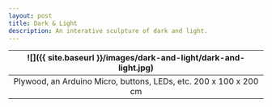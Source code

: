 ```yaml
---
layout: post
title: Dark & Light
description: An interative sculpture of dark and light.
---
```


![]({{ site.baseurl }}/images/dark-and-light/dark-and-light.jpg) |
:----------: |
Plywood, an Arduino Micro, buttons, LEDs, etc. 200 x 100 x 200 cm|
